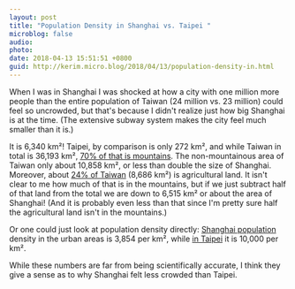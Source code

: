 ```yaml
---
layout: post
title: "Population Density in Shanghai vs. Taipei "
microblog: false
audio: 
photo: 
date: 2018-04-13 15:51:51 +0800
guid: http://kerim.micro.blog/2018/04/13/population-density-in.html
---
```

When I was in Shanghai I was shocked at how a city with one million more people than the entire population of Taiwan (24 million vs. 23 million) could feel so uncrowded, but that's because I didn't realize just how big Shanghai is at the time. (The extensive subway system makes the city feel much smaller than it is.)

It is 6,340 km²! Taipei, by comparison is only 272 km², and while Taiwan in total is 36,193 km², [70% of that is mountains](https://www.taiwanese-secrets.com/geography-of-taiwan/). The non-mountainous area of Taiwan only about 10,858 km², or less than double the size of Shanghai. Moreover, about [24% of Taiwan](http://www.nationsencyclopedia.com/Asia-and-Oceania/Taiwan-AGRICULTURE.html) (8,686 km²) is agricultural land. It isn't clear to me how much of that is in the mountains, but if we just subtract half of that land from the total we are down to 6,515 km² or about the area of Shanghai! (And it is probably even less than that since I'm pretty sure half the agricultural land isn't in the mountains.)

Or one could just look at population density directly: [Shanghai population](https://www.shanghaihighlights.com/essential/) density in the urban areas is 3,854 per km², while [in Taipei](http://worldpopulationreview.com/countries/taiwan-population/) it is 10,000 per km². 

While these numbers are far from being scientifically accurate, I think they give a sense as to why Shanghai felt less crowded than Taipei.
